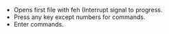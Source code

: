<ul>
<li>Opens first file with feh (Interrupt signal to progress.</li>
<li>Press any key except numbers for commands.</li>
<li>Enter commands.</li>
</ul>
